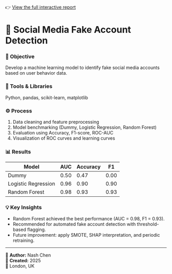 👉 [View the full interactive report](Social_Media_Fake_Account_Detection.html)
# 🧠 Social Media Fake Account Detection

### 🎯 Objective
Develop a machine learning model to identify fake social media accounts based on user behavior data.

### 🧰 Tools & Libraries
Python, pandas, scikit-learn, matplotlib

### ⚙️ Process
1. Data cleaning and feature preprocessing  
2. Model benchmarking (Dummy, Logistic Regression, Random Forest)  
3. Evaluation using Accuracy, F1-score, ROC-AUC  
4. Visualization of ROC curves and learning curves  

### 📊 Results
| Model | AUC | Accuracy | F1 |
|-------|------|-----------|----|
| Dummy | 0.50 | 0.47 | 0.00 |
| Logistic Regression | 0.96 | 0.90 | 0.90 |
| Random Forest | 0.98 | 0.93 | 0.93 |

### 💡 Key Insights
- Random Forest achieved the best performance (AUC = 0.98, F1 = 0.93).  
- Recommended for automated fake account detection with threshold-based flagging.  
- Future improvement: apply SMOTE, SHAP interpretation, and periodic retraining.

---

👤 **Author:** Nash Chen  
📅 **Created:** 2025  
📍 London, UK
